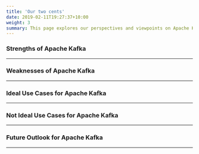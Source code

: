 ```yaml
---
title: 'Our two cents'
date: 2019-02-11T19:27:37+10:00
weight: 3
summary: This page explores our perspectives and viewpoints on Apache Kafka, going into diverse opinions and analyses of its significance in the realm of data streaming and distributed systems. It shows how our views shape the overall conversation about Apache Kafka.
---
```


### **Strengths of Apache Kafka**
---

### **Weaknesses of Apache Kafka**
---

### **Ideal Use Cases for Apache Kafka**
---

### **Not Ideal Use Cases for Apache Kafka**
---

### **Future Outlook for Apache Kafka**
---